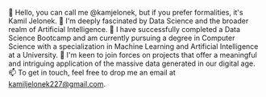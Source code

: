 👋 Hello, you can call me @kamjelonek, but if you prefer formalities, it's Kamil Jelonek.
👀 I'm deeply fascinated by Data Science and the broader realm of Artificial Intelligence.
🌱 I have successfully completed a Data Science Bootcamp and am currently pursuing a degree in Computer Science with a specialization in Machine Learning and Artificial Intelligence at a University.
💞️ I'm keen to join forces on projects that offer a meaningful and intriguing application of the massive data generated in our digital age.
📫 To get in touch, feel free to drop me an email at kamiljelonek227@gmail.com.
